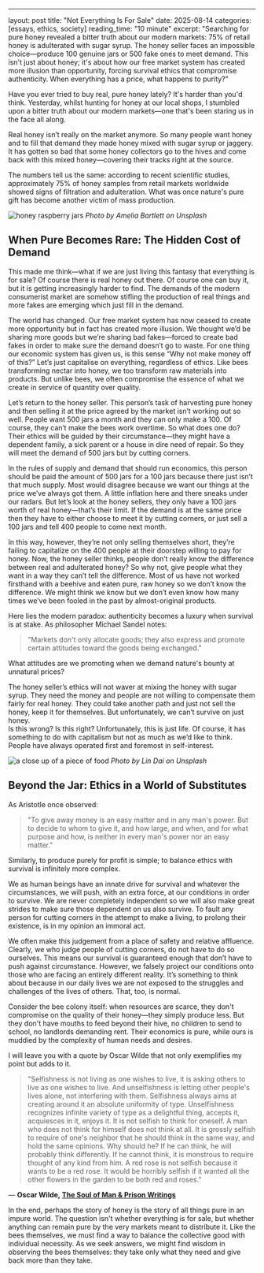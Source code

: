 ---
layout: post
title: "Not Everything Is For Sale"
date: 2025-08-14
categories: [essays, ethics, society]
reading_time: "10 minute"
excerpt: "Searching for pure honey revealed a bitter truth about our modern markets: 75% of retail honey is adulterated with sugar syrup. The honey seller faces an impossible choice—produce 100 genuine jars or 500 fake ones to meet demand. This isn't just about honey; it's about how our free market system has created more illusion than opportunity, forcing survival ethics that compromise authenticity. When everything has a price, what happens to purity?"

Have you ever tried to buy real, pure honey lately? It's harder than
you'd think. Yesterday, whilst hunting for honey at our local shops, I
stumbled upon a bitter truth about our modern markets—one that's been
staring us in the face all along.

Real honey isn’t really on the market anymore. So many people want honey
and to fill that demand they made honey mixed with sugar syrup or
jaggery. It has gotten so bad that some honey collectors go to the hives
and come back with this mixed honey—covering their tracks right at the
source.

The numbers tell us the same: according to recent scientific studies,
approximately 75% of honey samples from retail markets worldwide showed
signs of filtration and adulteration. What was once nature's pure gift
has become another victim of mass production.

![honey raspberry jars](https://images.unsplash.com/photo-1481900369621-54a7facacc6c?crop=entropy&cs=tinysrgb&fit=max&fm=jpg&ixid=M3wzMDAzMzh8MHwxfHNlYXJjaHw1fHxob25leXxlbnwwfHx8fDE3MzEyMTM1MzR8MA&ixlib=rb-4.0.3&q=80&w=1080)
*Photo by Amelia Bartlett on Unsplash*

## When Pure Becomes Rare: The Hidden Cost of Demand

This made me think—what if we are just living this fantasy that
everything is for sale? Of course there is real honey out there. Of
course one can buy it, but it is getting increasingly harder to find.
The demands of the modern consumerist market are somehow stifling the
production of real things and more fakes are emerging which just fill in
the demand.

The world has changed. Our free market system has now ceased to create
more opportunity but in fact has created more illusion. We thought we’d
be sharing more goods but we’re sharing bad fakes—forced to create bad
fakes in order to make sure the demand doesn’t go to waste. For one
thing our economic system has given us, is this sense “Why not make
money off of this?” Let’s just capitalise on everything, regardless of
ethics. Like bees transforming nectar into honey, we too transform raw
materials into products. But unlike bees, we often compromise the
essence of what we create in service of quantity over quality.

Let’s return to the honey seller. This person’s task of harvesting pure
honey and then selling it at the price agreed by the market isn’t
working out so well. People want 500 jars a month and they can only make
a 100. Of course, they can’t make the bees work overtime. So what does
one do? Their ethics will be guided by their circumstance—they might
have a dependent family, a sick parent or a house in dire need of
repair. So they will meet the demand of 500 jars but by cutting corners.

In the rules of supply and demand that should run economics, this person
should be paid the amount of 500 jars for a 100 jars because there just
isn’t that much supply. Most would disagree because we want our things
at the price we’ve always got them. A little inflation here and there
sneaks under our radars. But let’s look at the honey sellers, they only
have a 100 jars worth of real honey—that’s their limit. If the demand is
at the same price then they have to either choose to meet it by cutting
corners, or just sell a 100 jars and tell 400 people to come next month.

In this way, however, they’re not only selling themselves short, they’re
failing to capitalize on the 400 people at their doorstep willing to pay
for honey. Now, the honey seller thinks, people don’t really know the
difference between real and adulterated honey? So why not, give people
what they want in a way they can’t tell the difference. Most of us have
not worked firsthand with a beehive and eaten pure, raw honey so we
don’t know the difference. We might think we know but we don’t even know
how many times we’ve been fooled in the past by almost-original
products.

Here lies the modern paradox: authenticity becomes a luxury when
survival is at stake. As philosopher Michael Sandel notes:

> "Markets don't only allocate goods; they also express and promote certain
> attitudes toward the goods being exchanged."

What attitudes are we
promoting when we demand nature's bounty at unnatural prices?

The honey seller’s ethics will not waver at mixing the honey with sugar
syrup. They need the money and people are not willing to compensate them
fairly for real honey. They could take another path and just not sell
the honey, keep it for themselves. But unfortunately, we can’t survive
on just honey.  
Is this wrong? Is this right? Unfortunately, this is just life. Of
course, it has something to do with capitalism but not as much as we’d
like to think. People have always operated first and foremost in
self-interest.

![a close up of a piece of food](https://images.unsplash.com/photo-1685773253905-915ce8dd470b?crop=entropy&cs=tinysrgb&fit=max&fm=jpg&ixid=M3wzMDAzMzh8MHwxfHNlYXJjaHw0M3x8aG9uZXl8ZW58MHx8fHwxNzMxMjEzNTc4fDA&ixlib=rb-4.0.3&q=80&w=1080)
*Photo by Lin Dai on Unsplash*

## Beyond the Jar: Ethics in a World of Substitutes

As Aristotle once observed:

> "To give away money is an easy matter and in any man's power. But to decide
> to whom to give it, and how large, and when, and for what purpose and how,
> is neither in every man's power nor an easy matter."

Similarly, to produce purely for profit is simple; to
balance ethics with survival is infinitely more complex.

We as human beings have an innate drive for survival and whatever the
circumstances, we will push, with an extra force, at our conditions in
order to survive. We are never completely independent so we will also
make great strides to make sure those dependent on us also survive. To
fault any person for cutting corners in the attempt to make a living, to
prolong their existence, is in my opinion an immoral act.

We often make this judgement from a place of safety and relative
affluence. Clearly, we who judge people of cutting corners, do not have
to do so ourselves. This means our survival is guaranteed enough that
don’t have to push against circumstance. However, we falsely project our
conditions onto those who are facing an entirely different reality. It’s
something to think about because in our daily lives we are not exposed
to the struggles and challenges of the lives of others. That, too, is
normal.

Consider the bee colony itself: when resources are scarce, they don't
compromise on the quality of their honey—they simply produce less. But
they don't have mouths to feed beyond their hive, no children to send to
school, no landlords demanding rent. Their economics is pure, while ours
is muddied by the complexity of human needs and desires.

I will leave you with a quote by Oscar Wilde that not only exemplifies
my point but adds to it.

> "Selfishness is not living as one wishes to live, it is asking others
> to live as one wishes to live. And unselfishness is letting other
> people's lives alone, not interfering with them. Selfishness always aims
> at creating around it an absolute uniformity of type. Unselfishness
> recognizes infinite variety of type as a delightful thing, accepts it,
> acquiesces in it, enjoys it. It is not selfish to think for oneself. A
> man who does not think for himself does not think at all. It is grossly
> selfish to require of one's neighbor that he should think in the same
> way, and hold the same opinions. Why should he? If he can think, he will
> probably think differently. If he cannot think, it is monstrous to
> require thought of any kind from him. A red rose is not selfish because
> it wants to be a red rose. It would be horribly selfish if it wanted all
> the other flowers in the garden to be both red and roses."

― **Oscar Wilde, [The Soul of Man & Prison
Writings](https://www.goodreads.com/work/quotes/66058139)**

In the end, perhaps the story of honey is the story of all things pure
in an impure world. The question isn't whether everything is for sale,
but whether anything can remain pure by the very markets meant to
distribute it. Like the bees themselves, we must find a way to balance
the collective good with individual necessity. As we seek answers, we
might find wisdom in observing the bees themselves: they take only what
they need and give back more than they take.
